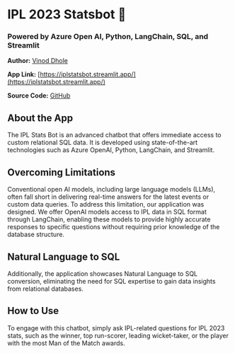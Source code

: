 # IPL 2023 Statsbot 🏏
### Powered by Azure Open AI, Python, LangChain, SQL, and Streamlit

**Author:** [Vinod Dhole](https://www.linkedin.com/in/vinodvidhole/)

**App Link:** [https://iplstatsbot.streamlit.app/](https://iplstatsbot.streamlit.app/)

**Source Code:** [GitHub](https://github.com/vinodvidhole/IPLStatsBot)

## About the App
The IPL Stats Bot is an advanced chatbot that offers immediate access to custom relational SQL data. It is developed using state-of-the-art technologies such as Azure OpenAI, Python, LangChain, and Streamlit.

## Overcoming Limitations
Conventional open AI models, including large language models (LLMs), often fall short in delivering real-time answers for the latest events or custom data queries. To address this limitation, our application was designed. We offer OpenAI models access to IPL data in SQL format through LangChain, enabling these models to provide highly accurate responses to specific questions without requiring prior knowledge of the database structure.

## Natural Language to SQL
Additionally, the application showcases Natural Language to SQL conversion, eliminating the need for SQL expertise to gain data insights from relational databases.

## How to Use
To engage with this chatbot, simply ask IPL-related questions for IPL 2023 stats, such as the winner, top run-scorer, leading wicket-taker, or the player with the most Man of the Match awards.
